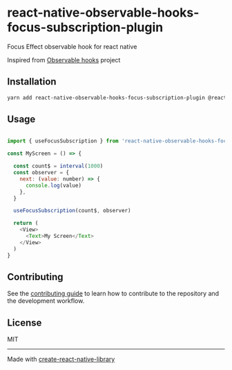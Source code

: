 # react-native-observable-hooks-focus-subscription-plugin

Focus Effect observable hook for react native

Inspired from [Observable hooks](https://observable-hooks.js.org/) project

## Installation

```sh
yarn add react-native-observable-hooks-focus-subscription-plugin @react-navigation/native observable-hooks rxjs
```

## Usage

```javascript

import { useFocusSubscription } from 'react-native-observable-hooks-focus-subscription-plugin';

const MyScreen = () => {

  const count$ = interval(1000)
  const observer = {
    next: (value: number) => {
      console.log(value)
    },
  }

  useFocusSubscription(count$, observer)

  return (
    <View>
      <Text>My Screen</Text>
    </View>
  )
}
```


## Contributing

See the [contributing guide](CONTRIBUTING.md) to learn how to contribute to the repository and the development workflow.

## License

MIT

---

Made with [create-react-native-library](https://github.com/callstack/react-native-builder-bob)
